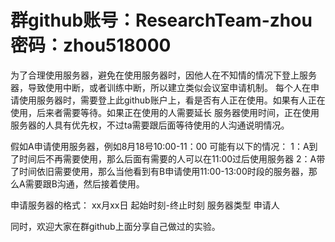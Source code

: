 #  群github账号：ResearchTeam-zhou 密码：zhou518000
为了合理使用服务器，避免在使用服务器时，因他人在不知情的情况下登上服务器，导致使用中断，或者训练中断，所以建立类似会议室申请机制。
每个人在申请使用服务器时，需要登上此github账户上，看是否有人正在使用。如果有人正在使用，后来者需要等待。如果正在使用的人需要延长
服务器使用时间，正在使用服务器的人具有优先权，不过ta需要跟后面等待使用的人沟通说明情况。


假如A申请使用服务器，例如8月18号10:00-11：00
可能有以下的情况：
1：A到了时间后不再需要使用，那么后面有需要的人可以在11:00过后使用服务器
2：A带了时间依旧需要使用，那么当他看到有B申请使用11:00-13:00时段的服务器，那么A需要跟B沟通，然后接着使用。

申请服务器的格式：
xx月xx日 起始时刻-终止时刻 服务器类型 申请人

同时，欢迎大家在群github上面分享自己做过的实验。
